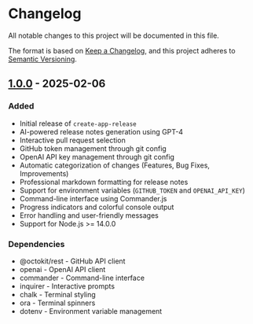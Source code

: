 # Changelog

All notable changes to this project will be documented in this file.

The format is based on [Keep a Changelog](https://keepachangelog.com/en/1.1.0/),
and this project adheres to [Semantic Versioning](https://semver.org/spec/v2.0.0.html).

## [1.0.0] - 2025-02-06

### Added

- Initial release of `create-app-release`
- AI-powered release notes generation using GPT-4
- Interactive pull request selection
- GitHub token management through git config
- OpenAI API key management through git config
- Automatic categorization of changes (Features, Bug Fixes, Improvements)
- Professional markdown formatting for release notes
- Support for environment variables (`GITHUB_TOKEN` and `OPENAI_API_KEY`)
- Command-line interface using Commander.js
- Progress indicators and colorful console output
- Error handling and user-friendly messages
- Support for Node.js >= 14.0.0

### Dependencies

- @octokit/rest - GitHub API client
- openai - OpenAI API client
- commander - Command-line interface
- inquirer - Interactive prompts
- chalk - Terminal styling
- ora - Terminal spinners
- dotenv - Environment variable management

[1.0.0]: https://github.com/jamesgordo/create-app-release/releases/tag/v1.0.0
